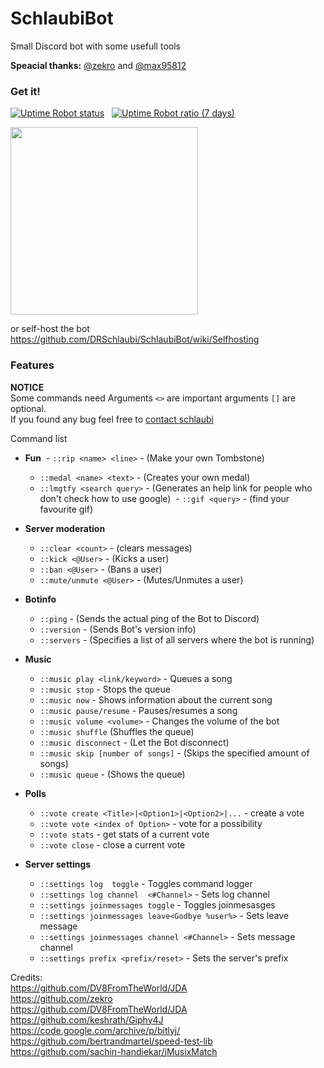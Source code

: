 # SchlaubiBot
Small Discord bot with some usefull tools<br>

**Speacial thanks:** [@zekro](https://github.com/zekroTJA) and [@max95812](https://github.com/max95812)

### Get it!

[![Uptime Robot status](https://img.shields.io/uptimerobot/status/m779511046-c42978b8bcbefa73044af91d.svg)](https://stats.uptimerobot.com/lRZW1HgzQ/779511046) &nbsp;
[![Uptime Robot ratio (7 days)](https://img.shields.io/uptimerobot/ratio/7/m779511046-c42978b8bcbefa73044af91d.svg)](https://stats.uptimerobot.com/lRZW1HgzQ/779511046)

<a href="https://schlb.pw/2xifVSF ">
<img src="https://github.com/zekroTJA/DiscordBot/blob/master/.websrc/add_to_discord.png?raw=true" width="300"/></a>

or self-host the bot https://github.com/DRSchlaubi/SchlaubiBot/wiki/Selfhosting

### Features

__**NOTICE**__<br>
Some commands need Arguments `<>` are important arguments `[]` are optional.<br>
If you found any bug feel free to [contact schlaubi](http://derschlaubi.xyz/)

Command list
- **Fun**
  - `::rip <name> <line>` - (Make your own Tombstone) 
  - `::medal <name> <text>` - (Creates your own medal) 
  - `::lmgtfy <search query>` - (Generates an help link for people who don't check how to use google) 
  - `::gif <query>` - (find your favourite gif)
  
- **Server moderation**
  - `::clear <count>` - (clears messages)
  - `::kick <@User>` - (Kicks a user)
  - `::ban <@User>` - (Bans a user) 
  - `::mute/unmute <@User>` - (Mutes/Unmutes a user)
  
- **Botinfo**
  - `::ping` - (Sends the actual ping of the Bot to Discord) 
  - `::version` - (Sends Bot's version info) 
  - `::servers` - (Specifies a list of all servers where the bot is running)
  
- **Music**
  - `::music play <link/keyword>`  -  Queues a song
  - `::music stop`  -  Stops the queue
  - `::music now`  -  Shows information about the current song
  - `::music pause/resume`  -  Pauses/resumes a song
  - `::music volume <volume>` - Changes the volume of the bot 
  - `::music shuffle` (Shuffles the queue) 
  - `::music disconnect` - (Let the Bot disconnect)
  - `::music skip [number of songs]` - (Skips the specified amount of songs)
  - `::music queue` - (Shows the queue)
  
- **Polls**
  - `::vote create <Title>|<Option1>|<Option2>|...`  -  create a vote
  - `::vote vote <index of Option>`  -  vote for a possibility
  - `::vote stats`  -  get stats of a current vote
  - `::vote close`  -  close a current vote
  
- **Server settings** 
  - `::settings log  toggle`  -  Toggles command logger
  - `::settings log channel  <#Channel>`  -  Sets log channel
  - `::settings joinmessages toggle`  -  Toggles joinmesasges
  - `::settings joinmessages leave<Godbye %user%>` -  Sets leave message
  - `::settings joinmessages channel <#Channel>` - Sets message channel
  - `::settings prefix <prefix/reset>`  -  Sets the server's prefix
  

Credits: 
<br>https://github.com/DV8FromTheWorld/JDA
<br>https://github.com/zekro
<br>https://github.com/DV8FromTheWorld/JDA
<br>https://github.com/keshrath/Giphy4J
<br>https://code.google.com/archive/p/bitlyj/
<br>https://github.com/bertrandmartel/speed-test-lib
<br>https://github.com/sachin-handiekar/jMusixMatch
